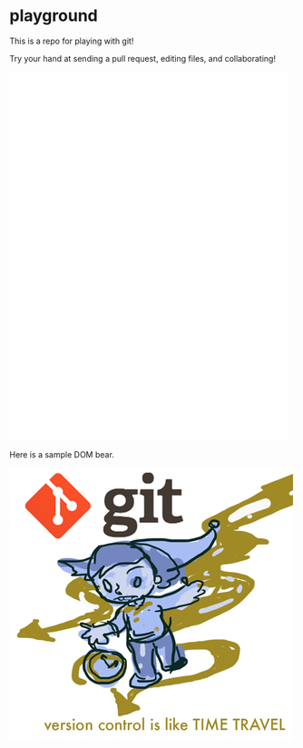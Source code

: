 # playground

This is a repo for playing with git!

Try your hand at sending a pull request, editing files, and collaborating!

![Sample SVG](images/dom_outline.svg)

Here is a sample DOM bear.

![git is like time travel](images/git_time.png)

